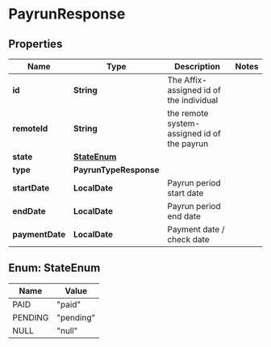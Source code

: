 

# PayrunResponse


## Properties

Name | Type | Description | Notes
------------ | ------------- | ------------- | -------------
**id** | **String** | The Affix-assigned id of the individual | 
**remoteId** | **String** | the remote system-assigned id of the payrun | 
**state** | [**StateEnum**](#StateEnum) |  | 
**type** | **PayrunTypeResponse** |  | 
**startDate** | **LocalDate** | Payrun period start date | 
**endDate** | **LocalDate** | Payrun period end date | 
**paymentDate** | **LocalDate** | Payment date / check date | 



## Enum: StateEnum

Name | Value
---- | -----
PAID | &quot;paid&quot;
PENDING | &quot;pending&quot;
NULL | &quot;null&quot;



